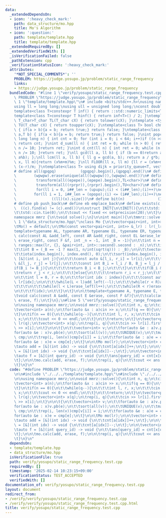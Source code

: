 ```yaml
---
data:
  _extendedDependsOn:
  - icon: ':heavy_check_mark:'
    path: data_structure/mo.hpp
    title: Mo's Algorithm
  - icon: ':question:'
    path: template/template.hpp
    title: template/template.hpp
  _extendedRequiredBy: []
  _extendedVerifiedWith: []
  _isVerificationFailed: false
  _pathExtension: cpp
  _verificationStatusIcon: ':heavy_check_mark:'
  attributes:
    '*NOT_SPECIAL_COMMENTS*': ''
    PROBLEM: https://judge.yosupo.jp/problem/static_range_frequency
    links:
    - https://judge.yosupo.jp/problem/static_range_frequency
  bundledCode: "#line 1 \"verify/yosupo/static_range_frequency.test.cpp\"\n#define\
    \ PROBLEM \"https://judge.yosupo.jp/problem/static_range_frequency\"\n\n#line\
    \ 1 \"template/template.hpp\"\n# include <bits/stdc++.h>\nusing namespace std;\n\
    using ll = long long;\nusing ull = unsigned long long;\nconst double pi = acos(-1);\n\
    template<class T>constexpr T inf() { return ::std::numeric_limits<T>::max(); }\n\
    template<class T>constexpr T hinf() { return inf<T>() / 2; }\ntemplate <typename\
    \ T_char>T_char TL(T_char cX) { return tolower(cX); }\ntemplate <typename T_char>T_char\
    \ TU(T_char cX) { return toupper(cX); }\ntemplate<class T> bool chmin(T& a,T b)\
    \ { if(a > b){a = b; return true;} return false; }\ntemplate<class T> bool chmax(T&\
    \ a,T b) { if(a < b){a = b; return true;} return false; }\nint popcnt(unsigned\
    \ long long n) { int cnt = 0; for (int i = 0; i < 64; i++)if ((n >> i) & 1)cnt++;\
    \ return cnt; }\nint d_sum(ll n) { int ret = 0; while (n > 0) { ret += n % 10;\
    \ n /= 10; }return ret; }\nint d_cnt(ll n) { int ret = 0; while (n > 0) { ret++;\
    \ n /= 10; }return ret; }\nll gcd(ll a, ll b) { if (b == 0)return a; return gcd(b,\
    \ a%b); };\nll lcm(ll a, ll b) { ll g = gcd(a, b); return a / g*b; };\nll MOD(ll\
    \ x, ll m){return (x%m+m)%m; }\nll FLOOR(ll x, ll m) {ll r = (x%m+m)%m; return\
    \ (x-r)/m; }\ntemplate<class T> using dijk = priority_queue<T, vector<T>, greater<T>>;\n\
    # define all(qpqpq)           (qpqpq).begin(),(qpqpq).end()\n# define UNIQUE(wpwpw)\
    \        (wpwpw).erase(unique(all((wpwpw))),(wpwpw).end())\n# define LOWER(epepe)\
    \         transform(all((epepe)),(epepe).begin(),TL<char>)\n# define UPPER(rprpr)\
    \         transform(all((rprpr)),(rprpr).begin(),TU<char>)\n# define rep(i,upupu)\
    \         for(ll i = 0, i##_len = (upupu);(i) < (i##_len);(i)++)\n# define reps(i,opopo)\
    \        for(ll i = 1, i##_len = (opopo);(i) <= (i##_len);(i)++)\n# define len(x)\
    \                ((ll)(x).size())\n# define bit(n)               (1LL << (n))\n\
    # define pb push_back\n# define eb emplace_back\n# define exists(c, e)       \
    \  ((c).find(e) != (c).end())\n\nstruct INIT{\n\tINIT(){\n\t\tstd::ios::sync_with_stdio(false);\n\
    \t\tstd::cin.tie(0);\n\t\tcout << fixed << setprecision(20);\n\t}\n}INIT;\n\n\
    namespace mmrz {\n\tvoid solve();\n}\n\nint main(){\n\tmmrz::solve();\n}\n#line\
    \ 1 \"data_structure/mo.hpp\"\nclass Mo {\n\tvector<pair<int, int>> lr;\npublic:\n\
    \tMo() = default;\n\tMo(const vector<pair<int, int>> &_lr) : lr(_lr) {}\n\n\t\
    template<typename AL, typename AR, typename EL, typename ER, typename F>\n\tvoid\
    \ calc(const AL &add_left, const AR &add_right, const EL &erase_left, const ER&\
    \ erase_right, const F &f, int _n = -1, int _B = -1){\n\t\tint n = (_n == -1 ?\
    \ ranges::max(lr, {}, &pair<int, int>::second).second : _n);\n\t\tint q = (int)lr.size();\n\
    \t\tint B = (_B == -1 ? max(1, n/int(sqrt(q))) : _B);\n\n\t\tvector<int> index(q);\n\
    \t\tiota(index.begin(), index.end(), 0);\n\t\tsort(index.begin(), index.end(),\
    \ [&](int i, int j){\n\t\t\tconst auto &[l_i, r_i] = lr[i];\n\t\t\tconst auto\
    \ &[l_j, r_j] = lr[j];\n\t\t\tconst int B_i = l_i / B, B_j = l_j / B;\n\t\t\t\
    if(B_i != B_j){\n\t\t\t\treturn B_i < B_j;\n\t\t\t}\n\t\t\tif(B_i & 1){\n\t\t\t\
    \treturn r_j < r_i;\n\t\t\t}else{\n\t\t\t\treturn r_i < r_j;\n\t\t\t}\n\t\t});\n\
    \n\t\tint l = 0, r = 0;\n\t\tfor(int idx : index){\n\t\t\tconst auto &[L, R] =\
    \ lr[idx];\n\n\t\t\twhile(L < l)add_left(--l);\n\t\t\twhile(r < R)add_right(r++);\n\
    \t\t\t\n\t\t\twhile(l < L)erase_left(l++);\n\t\t\twhile(R < r)erase_right(--r);\n\
    \n\t\t\tf(idx);\n\t\t}\n\t}\n\n\ttemplate<typename A, typename E, typename F>\n\
    \tvoid calc(const A &add, const E &erase, const F &f){\n\t\tcalc(add, add, erase,\
    \ erase, f);\n\t}\n};\n#line 5 \"verify/yosupo/static_range_frequency.test.cpp\"\
    \n\nusing namespace mmrz;\n\nvoid mmrz::solve(){\n\tint n, q;\n\tcin >> n >> q;\n\
    \tvector<int> a(n);\n\tfor(auto &x : a)cin >> x;\n\tif(q == 0){\n\t\treturn;\n\
    \t}\n\tif(n == 0){\n\t\twhile(q--){\n\t\t\tint l, r, x;\n\t\t\tcin >> l >> r >>\
    \ x;\n\t\t\tcout << 0 << endl;\n\t\t}\n\t\treturn;\n\t}\n\tvector<pair<int, int>>\
    \ lr(q);\n\tvector<int> x(q);\n\trep(i, q){\n\t\tcin >> lr[i].first >> lr[i].second\
    \ >> x[i];\n\t}\n\n\t{\n\t\tvector<int> v;\n\t\tfor(auto &e : a)v.pb(e);\n\t\t\
    for(auto &e : x)v.pb(e);\n\t\tsort(all(v));\n\t\tUNIQUE(v);\n\t\tmap<int, int>\
    \ cmp;\n\t\trep(i, len(v))cmp[v[i]] = i;\n\t\tfor(auto &e : a)e = cmp[e];\n\t\t\
    for(auto &e : x)e = cmp[e];\n\t}\n\n\tMo mo(lr);\n\n\tvector<int> cnt(n+q);\n\n\
    \tauto add = [&](int idx) -> void {\n\t\tcnt[a[idx]]++;\n\t};\n\n\tauto erase\
    \ = [&](int idx) -> void {\n\t\tcnt[a[idx]]--;\n\t};\n\n\tvector<int> ans(q);\n\
    \tauto f = [&](int query_id) -> void {\n\t\tans[query_id] = cnt[x[query_id]];\n\
    \t};\n\n\tmo.calc(add, erase, f);\n\n\trep(i, q){\n\t\tcout << ans[i] << '\\n';\n\
    \t}\n}\n"
  code: "#define PROBLEM \"https://judge.yosupo.jp/problem/static_range_frequency\"\
    \n\n#include \"./../../template/template.hpp\"\n#include \"./../../data_structure/mo.hpp\"\
    \n\nusing namespace mmrz;\n\nvoid mmrz::solve(){\n\tint n, q;\n\tcin >> n >> q;\n\
    \tvector<int> a(n);\n\tfor(auto &x : a)cin >> x;\n\tif(q == 0){\n\t\treturn;\n\
    \t}\n\tif(n == 0){\n\t\twhile(q--){\n\t\t\tint l, r, x;\n\t\t\tcin >> l >> r >>\
    \ x;\n\t\t\tcout << 0 << endl;\n\t\t}\n\t\treturn;\n\t}\n\tvector<pair<int, int>>\
    \ lr(q);\n\tvector<int> x(q);\n\trep(i, q){\n\t\tcin >> lr[i].first >> lr[i].second\
    \ >> x[i];\n\t}\n\n\t{\n\t\tvector<int> v;\n\t\tfor(auto &e : a)v.pb(e);\n\t\t\
    for(auto &e : x)v.pb(e);\n\t\tsort(all(v));\n\t\tUNIQUE(v);\n\t\tmap<int, int>\
    \ cmp;\n\t\trep(i, len(v))cmp[v[i]] = i;\n\t\tfor(auto &e : a)e = cmp[e];\n\t\t\
    for(auto &e : x)e = cmp[e];\n\t}\n\n\tMo mo(lr);\n\n\tvector<int> cnt(n+q);\n\n\
    \tauto add = [&](int idx) -> void {\n\t\tcnt[a[idx]]++;\n\t};\n\n\tauto erase\
    \ = [&](int idx) -> void {\n\t\tcnt[a[idx]]--;\n\t};\n\n\tvector<int> ans(q);\n\
    \tauto f = [&](int query_id) -> void {\n\t\tans[query_id] = cnt[x[query_id]];\n\
    \t};\n\n\tmo.calc(add, erase, f);\n\n\trep(i, q){\n\t\tcout << ans[i] << '\\n';\n\
    \t}\n}\n"
  dependsOn:
  - template/template.hpp
  - data_structure/mo.hpp
  isVerificationFile: true
  path: verify/yosupo/static_range_frequency.test.cpp
  requiredBy: []
  timestamp: '2025-02-14 10:23:15+09:00'
  verificationStatus: TEST_ACCEPTED
  verifiedWith: []
documentation_of: verify/yosupo/static_range_frequency.test.cpp
layout: document
redirect_from:
- /verify/verify/yosupo/static_range_frequency.test.cpp
- /verify/verify/yosupo/static_range_frequency.test.cpp.html
title: verify/yosupo/static_range_frequency.test.cpp
---
```

